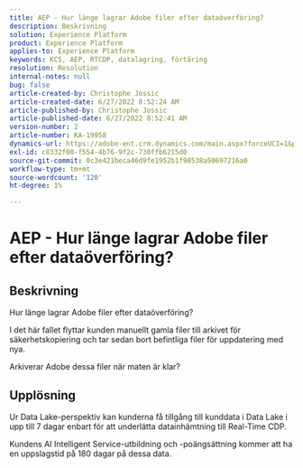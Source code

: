 ```yaml
---
title: AEP - Hur länge lagrar Adobe filer efter dataöverföring?
description: Beskrivning
solution: Experience Platform
product: Experience Platform
applies-to: Experience Platform
keywords: KCS, AEP, RTCDP, datalagring, förtäring
resolution: Resolution
internal-notes: null
bug: false
article-created-by: Christophe Jossic
article-created-date: 6/27/2022 8:52:24 AM
article-published-by: Christophe Jossic
article-published-date: 6/27/2022 8:52:41 AM
version-number: 2
article-number: KA-19958
dynamics-url: https://adobe-ent.crm.dynamics.com/main.aspx?forceUCI=1&pagetype=entityrecord&etn=knowledgearticle&id=f1792875-f6f5-ec11-bb3d-000d3a5b0082
exl-id: c8332f00-f554-4b76-9f2c-730ffb6215d0
source-git-commit: 0c3e421beca46d9fe1952b1f98538a50697216a0
workflow-type: tm+mt
source-wordcount: '120'
ht-degree: 1%

---
```


# AEP - Hur länge lagrar Adobe filer efter dataöverföring?

## Beskrivning

Hur länge lagrar Adobe filer efter dataöverföring?

I det här fallet flyttar kunden manuellt gamla filer till arkivet för säkerhetskopiering och tar sedan bort befintliga filer för uppdatering med nya.

Arkiverar Adobe dessa filer när maten är klar?

## Upplösning

Ur Data Lake-perspektiv kan kunderna få tillgång till kunddata i Data Lake i upp till 7 dagar enbart för att underlätta datainhämtning till Real-Time CDP.

Kundens AI Intelligent Service-utbildning och -poängsättning kommer att ha en uppslagstid på 180 dagar på dessa data.
